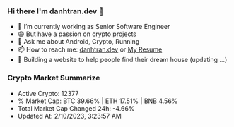 ### Hi there I'm danhtran.dev 👋

- 🔭 I’m currently working as Senior Software Engineer
- 😄 But have a passion on crypto projects
- 💬 Ask me about Android, Crypto, Running 
- 📫 How to reach me: <a href="https://danhtran.dev" target="_blank">danhtran.dev</a> or <a href="Dan-Resume.pdf" target="_blank">My Resume</a>
- 🌱 Building a website to help people find their dream house (updating ...)

### Crypto Market Summarize
- Active Crypto: 12377
- % Market Cap: BTC 39.66% | ETH 17.51% | BNB 4.56%
- Total Market Cap Changed 24h: -4.66%
- Updated At: 2/10/2023, 3:23:57 AM
